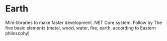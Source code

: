 # Earth
Mini-libraries to make faster development .NET Core system.  Follow by The five basic elements (metal, wood, water, fire, earth, according to Eastern philosophy)
